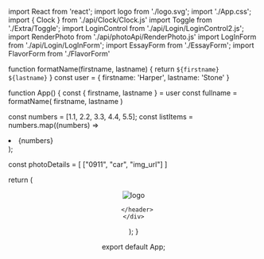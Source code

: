 import React from 'react';
import logo from './logo.svg';
import './App.css';
import  { Clock } from './api/Clock/Clock.js'
import Toggle from './Extra/Toggle';
import LoginControl from './api/Login/LoginControl2.js';
import RenderPhoto from './api/photoApi/RenderPhoto.js'
import LogInForm from './api/Login/LogInForm';
import EssayForm from './EssayForm';
import FlavorForm from './FlavorForm'

function formatName(firstname, lastname) {
  return `${firstname} ${lastname}` 
}
const user = {
  firstname: 'Harper',
  lastname: 'Stone'
}



function App() {
  const { firstname, lastname } = user
  const fullname = formatName( firstname, lastname ) 

  const numbers = [1.1, 2.2, 3.3, 4.4, 5.5];
  const listItems = numbers.map((numbers) => <li>{numbers}</li>);

  const photoDetails = [ ["0911", "car", "img_url"] ]

  return (
    <div className="App">
      <header className="App-header">
        <img src={logo} className="App-logo" alt="logo" />
        <LoginControl/>
        <LogInForm/>
        <Clock />

      </header>
    </div>
  );
}

export default App;

